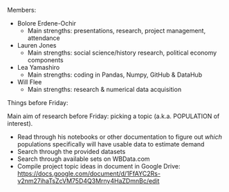 Members: 

- Bolore Erdene-Ochir
  - Main strengths: presentations, research, project management, attendance
- Lauren Jones
  - Main strengths: social science/history research, political economy components
- Lea Yamashiro
  - Main strengths: coding in Pandas, Numpy, GitHub & DataHub
- Will Flee
  - Main strengths: research & numerical data acquisition
 
Things before Friday: 

Main aim of research before Friday: picking a topic (a.k.a. POPULATION of interest). 
- Read through his notebooks or other documentation to figure out *which* populations specifically will have usable data to estimate demand
- Search through the provided datasets
- Search through available sets on WBData.com
- Compile project topic ideas in document in Google Drive: https://docs.google.com/document/d/1FfAYC2Rs-v2nm27ihaTsZcVM75D4Q3Mrny4HaZDmnBc/edit



